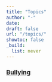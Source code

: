 ```yaml
---
title: "Topics"
author: "-"
date:  
draft: false
url: "/topics/"
showtoc: false
_build:
  list: never
---
```



### [Bullying](/bullying/)
